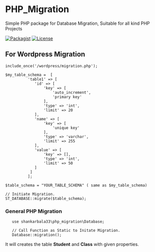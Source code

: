 # PHP_Migration
Simple PHP package for Database Migration, Suitable for all kind PHP Projects

[![Packagist](https://img.shields.io/badge/Packagist-v0.9-blue.svg)](https://github.com/shankarThiyagaraajan/PHP_Migration/releases)
[![License](https://img.shields.io/badge/License-MIT-brightgreen.svg)](https://github.com/shankarThiyagaraajan/PHP_Migration/blob/master/LICENSE)

## For Wordpress Migration
    
    include_once('/wordpress/migration.php');
    
    $my_table_schema =  [
              'table1' => [
                 'id' => [
                     'key' => [
                         'auto_increment',
                         'primary key'
                     ],
                     'type' => 'int',
                     'limit' => 20
                 ],
                 'name' => [
                     'key' => [
                         'unique key'
                     ],
                     'type' => 'varchar',
                     'limit' => 255
                 ],
                 'value' => [
                     'key' => [],
                     'type' => 'int',
                     'limit' => 50
                 ]
               ]
              ];
    
    $table_schema = "YOUR_TABLE_SCHEMA" ( same as $my_table_schema)
    
    // Initiate Migration.
    ST_DATABASE::migrate($table_schema);

      
 ### General PHP Migration
 
       use shankarbala33\php_migration\Database;
       
       // Call Function as Static to Initate Migration.
       Database::migration();
        
It will creates the table **Student** and **Class** with given properties.
